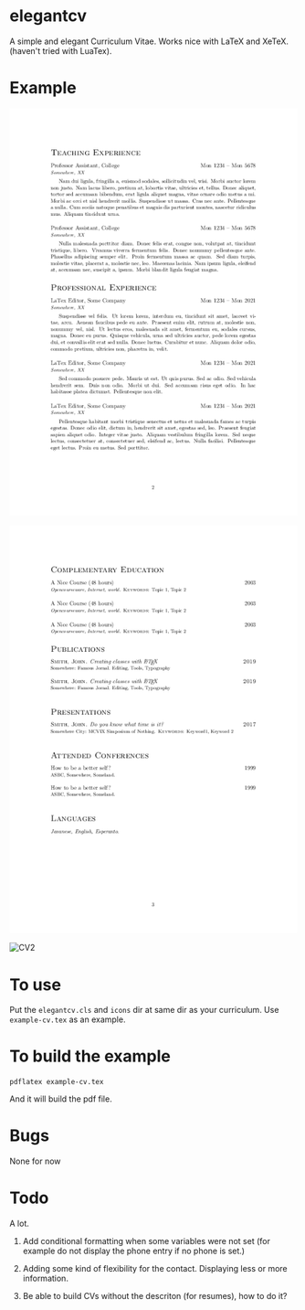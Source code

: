 # elegantcv

A simple and elegant Curriculum Vitae. Works nice with LaTeX and XeTeX. (haven't tried with LuaTex).

# Example

![CV0](example-cv-1.png)

![CV1](example-cv-2.png)

![CV2](example-cv-3.png)


# To use

Put the `elegantcv.cls` and `icons` dir at same dir as your curriculum. Use `example-cv.tex` as an
example.

# To build the example

```
pdflatex example-cv.tex
```

And it will build the pdf file.

# Bugs

None for now


# Todo

A lot.

1. Add conditional formatting when some variables were not set (for example do not
display the phone entry if no phone is set.)

2. Adding some kind of flexibility for the contact. Displaying less or more information.

3. Be able to build CVs without the descriton (for resumes), how to do it?





